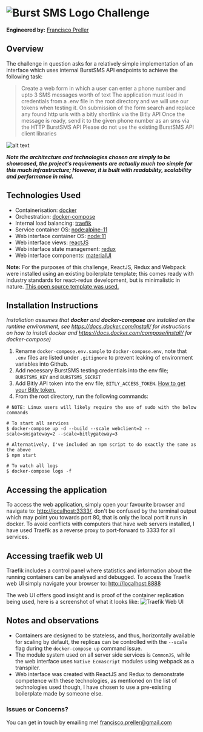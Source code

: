 # ![Burst SMS Logo](https://cdn.burstsms.com.au/_ui/images/au/logo.png) Challenge
**Engineered by:** [Francisco Preller](https://au.linkedin.com/in/francisco-preller-64508a5a)

## Overview
The challenge in question asks for a relatively simple implementation of an interface
which uses internal BurstSMS API endpoints to achieve the following task:

> Create a web form in which a user can enter a phone number and upto 3 SMS messages worth
> of text The application must load in credentials from a .env file in the root directory and we will
> use our tokens when testing it.
> On submission of the form search and replace any found http urls with a bitly shortlink via the
> Bitly API Once the message is ready, send it to the given phone number as an sms via the
> HTTP BurstSMS API Please do not use the existing BurstSMS API client libraries

![alt text](https://bit.ly/2DqW9YR)

__*Note the architecture and technologies chosen are simply to be showcased, the
project's requirements are actually much too simple for this much infrastructure;
However, it is built with readability, scalability and performance in mind.*__

## Technologies Used
- Containerisation: [docker](https://docs.docker.com/)
- Orchestration: [docker-compose](https://docs.docker.com/compose/)
- Internal load balancing: [traefik](https://traefik.io/)
- Service container OS: [node:alpine-11](https://hub.docker.com/_/node/)
- Web interface container OS: [node:11](https://hub.docker.com/_/node/)
- Web interface views: [reactJS](https://reactjs.org/)
- Web interface state management: [redux](https://redux.js.org/)
- Web interface components: [materialUI](https://material-ui.com/)

**Note:**
For the purposes of this challenge, ReactJS, Redux and Webpack were installed using
an existing boilerplate template; this comes ready with industry standards for
react-redux development, but is minimalistic in nature.
[This open source template was used.](<https://github.com/flexdinesh/react-redux-boilerplate>)

## Installation Instructions
*Installation assumes that __docker__ and __docker-compose__ are installed on the
runtime environment, see <https://docs.docker.com/install/> for instructions on how
to install docker and <https://docs.docker.com/compose/install/> for docker-compose)*

1. Rename `docker-compose.env.sample` to `docker-compose.env`, note that `.env` files
   are listed under `.gitignore` to prevent leaking of environment variables into Github.
2. Add necessary BurstSMS testing credentials into the env file; `BURSTSMS_KEY` and `BURSTSMS_SECRET`
3. Add Bitly API token into the env file; `BITLY_ACCESS_TOKEN`.
   [How to get your Bitly token.](https://dev.bitly.com/v4/#section/HTTP-Basic-Authentication-Flow)
4. From the root directory, run the following commands:
```
# NOTE: Linux users will likely require the use of sudo with the below commands

# To start all services
$ docker-compose up -d --build --scale webclient=2 --scale=smsgateway=2 --scale=bitlygateway=3

# Alternatively, I've included an npm script to do exactly the same as the above
$ npm start

# To watch all logs
$ docker-compose logs -f
```

## Accessing the application
To access the web application, simply open your favourite browser and navigate
to: <http://localhost:3333/>, don't be confused by the terminal output which may
point you towards port 80, that is only the local port it runs in docker. To
avoid conflicts with computers that have web servers installed, I have used
Traefik as a reverse proxy to port-forward to 3333 for all services.

## Accessing traefik web UI
Traefik includes a control panel where statistics and information about the running
containers can be analysed and debugged. To access the Traefik web UI simply
navigate your browser to: <htto://localhost:8888>

The web UI offers good insight and is proof of the container replication
being used, here is a screenshot of what it looks like:
![Traefik Web UI](https://imgur.com/a/v10aJEv)

## Notes and observations
- Containers are designed to be stateless, and thus, horizontally available for
  scaling by default, the replicas can be controlled with the `--scale` flag
  during the `docker-compose up` command issue.
- The module system used on all server side services is `CommonJS`, while the
  web interface uses `Native Ecmascript` modules using webpack as a transpiler.
- Web interface was created with ReactJS and Redux to demonstrate competence
  with these technologies, as mentioned on the list of technologies used though,
  I have chosen to use a pre-existing boilerplate made by someone else.
  
### Issues or Concerns?
You can get in touch by emailing me! [francisco.preller@gmail.com](mailto:francisco.preller@gmail.com)
